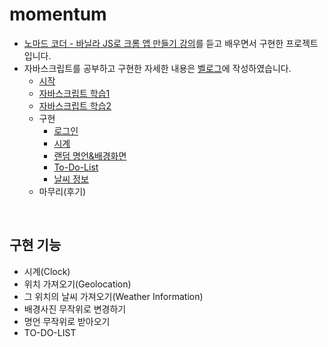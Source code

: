 # momentum

- [노마드 코더 - 바닐라 JS로 크롬 앱 만들기 강의](https://nomadcoders.co/javascript-for-beginners)를 듣고 배우면서 구현한 프로젝트입니다.<br>
- 자바스크립트를 공부하고 구현한 자세한 내용은 [벨로그](https://velog.io/@ha02e?tag=momentum)에 작성하였습니다.
  - [시작](https://velog.io/@ha02e/project-MOMENTUM-1)
  - [자바스크립트 학습1](https://velog.io/@ha02e/project-MOMENTUM-2)
  - [자바스크립트 학습2](https://velog.io/@ha02e/project-MOMENTUM-3)
  - 구현
    - [로그인](https://velog.io/@ha02e/project-MOMENTUM-4-LOGIN)
    - [시계](https://velog.io/@ha02e/project-MOMENTUM-5-CLOCK)
    - [랜덤 명언&배경화면](https://velog.io/@ha02e/project-MOMENTUM-6-QUOTE-BACKGROUND)
    - [To-Do-List](https://velog.io/@ha02e/project-MOMENTUM-7-TODOLIST)
    - [날씨 정보](https://velog.io/@ha02e/project-MOMENTUM-8-GEOLOCATION-WEATHER)
  - 마무리(후기)
<br>

## 구현 기능
- 시계(Clock)
- 위치 가져오기(Geolocation)
- 그 위치의 날씨 가져오기(Weather Information)
- 배경사진 무작위로 변경하기
- 명언 무작위로 받아오기
- TO-DO-LIST
